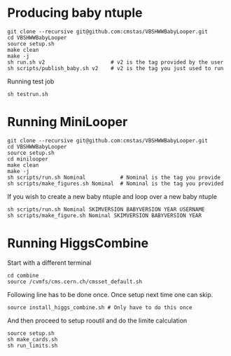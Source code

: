 # Producing baby ntuple

    git clone --recursive git@github.com:cmstas/VBSHWWBabyLooper.git
    cd VBSHWWBabyLooper
    source setup.sh
    make clean
    make -j
    sh run.sh v2                     # v2 is the tag provided by the user
    sh scripts/publish_baby.sh v2    # v2 is the tag you just used to run

Running test job

    sh testrun.sh

# Running MiniLooper

    git clone --recursive git@github.com:cmstas/VBSHWWBabyLooper.git
    cd VBSHWWBabyLooper
    source setup.sh
    cd minilooper
    make clean
    make -j
    sh scripts/run.sh Nominal           # Nominal is the tag you provide
    sh scripts/make_figures.sh Nominal  # Nominal is the tag you provided

If you wish to create a new baby ntuple and loop over a new baby ntuple

    sh scripts/run.sh Nominal SKIMVERSION BABYVERSION YEAR USERNAME
    sh scripts/make_figure.sh Nominal SKIMVERSION BABYVERSION YEAR

# Running HiggsCombine

Start with a different terminal

    cd combine
    source /cvmfs/cms.cern.ch/cmsset_default.sh

Following line has to be done once. Once setup next time one can skip. 

    source install_higgs_combine.sh # Only have to do this once

And then proceed to setup rooutil and do the limite calculation

    source setup.sh
    sh make_cards.sh
    sh run_limits.sh

